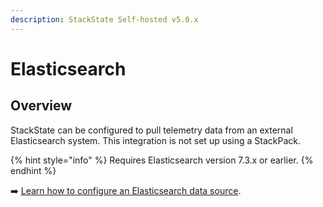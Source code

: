 ```yaml
---
description: StackState Self-hosted v5.0.x 
---
```


# Elasticsearch

## Overview

StackState can be configured to pull telemetry data from an external Elasticsearch system. This integration is not set up using a StackPack. 

{% hint style="info" %}
Requires Elasticsearch version 7.3.x or earlier.
{% endhint %}

➡️ [Learn how to configure an Elasticsearch data source](/configure/telemetry/data-sources/elasticsearch.md).
